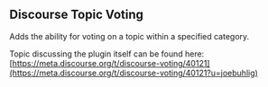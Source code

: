 ## Discourse Topic Voting

Adds the ability for voting on a topic within a specified category.

Topic discussing the plugin itself can be found here: [https://meta.discourse.org/t/discourse-voting/40121](https://meta.discourse.org/t/discourse-voting/40121?u=joebuhlig)
